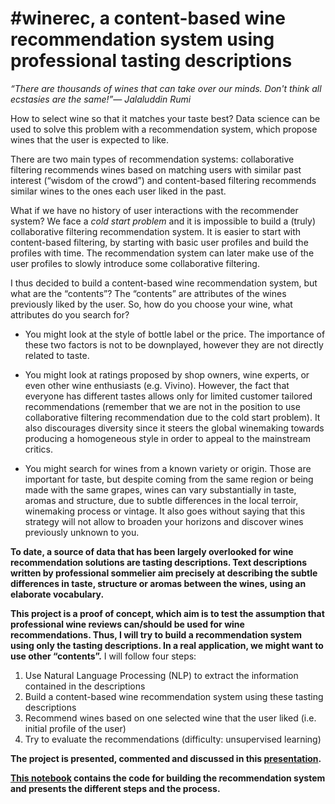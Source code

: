 # #winerec, a content-based wine recommendation system using professional tasting descriptions

*“There are thousands of wines that can take over our minds. Don't think all ecstasies are the same!”― Jalaluddin Rumi*

How to select wine so that it matches your taste best? Data science can be used to solve this problem with a recommendation system, which propose wines that the user is expected to like.

There are two main types of recommendation systems: collaborative filtering recommends wines based on matching users with similar past interest (“wisdom of the crowd”) and content-based filtering recommends similar wines to the ones each user liked in the past. 

What if we have no history of user interactions with the recommender system? We face a *cold start problem* and it is impossible to build a (truly) collaborative filtering recommendation system. It is easier to start with content-based filtering, by starting with basic user profiles and build the profiles with time. The recommendation system can later make use of the user profiles to slowly introduce some collaborative filtering.

I thus decided to build a content-based wine recommendation system, but what are the “contents”? The “contents” are attributes of the wines previously liked by the user. So, how do you choose your wine, what attributes do you search for? 

* You might look at the style of bottle label or the price. The importance of these two factors is not to be downplayed, however they are not directly related to taste. 

* You might look at ratings proposed by shop owners, wine experts, or even other wine enthusiasts (e.g. Vivino). However, the fact that everyone has different tastes allows only for limited customer tailored recommendations (remember that we are not in the position to use collaborative filtering recommendation due to the cold start problem). It also discourages diversity since it steers the global winemaking towards producing a homogeneous style in order to appeal to the mainstream critics.

* You might search for wines from a known variety or origin. Those are important for taste, but despite coming from the same region or being made with the same grapes, wines can vary substantially in taste, aromas and structure, due to subtle differences in the local terroir, winemaking process or vintage. It also goes without saying that this strategy will not allow to broaden your horizons and discover wines previously unknown to you.

**To date, a source of data that has been largely overlooked for wine recommendation solutions are tasting descriptions. Text descriptions written by professional sommelier aim precisely at describing the subtle differences in taste, structure or aromas between the wines, using an elaborate vocabulary.**

**This project is a proof of concept, which aim is to test the assumption that professional wine reviews can/should be used for wine recommendations. Thus, I will try to build a recommendation system using only the tasting descriptions. In a real application, we might want to use other “contents”.** I will follow four steps:  
1. Use Natural Language Processing (NLP) to extract the information contained in the descriptions
2. Build a content-based wine recommendation system using these tasting descriptions
3. Recommend wines based on one selected wine that the user liked (i.e. initial profile of the user)
4. Try to evaluate the recommendations (difficulty: unsupervised learning)  


**The project is presented, commented and discussed in this [presentation](https://docs.google.com/presentation/d/1tCcIGw24lLizHxUUMnMihTvOzKZYvRUpyS5TRDJtqBU/edit?usp=sharing).**

**[This notebook](https://github.com/de-la-viz/winerec/blob/master/code/WriteUp.ipynb) contains the code for building the recommendation system and presents the different steps and the process.**  

